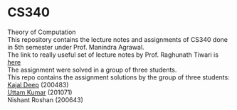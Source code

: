 # CS340
Theory of Computation  
This repository contains the lecture notes and assignments of CS340 done in 5th semester under Prof. Manindra Agrawal.  
The link to really useful set of lecture notes by Prof. Raghunath Tiwari is [here](https://github.com/sidarth164/iitk-assignments/tree/master/CS340)  
The assignment were solved in a group of three students.  
This repo contains the assignment solutions by the group of three students:  
[Kajal Deep](https://github.com/Kajaldeep) (200483)  
[Uttam Kumar](https://github.com/useruttam) (201071)  
Nishant Roshan (200643)  
